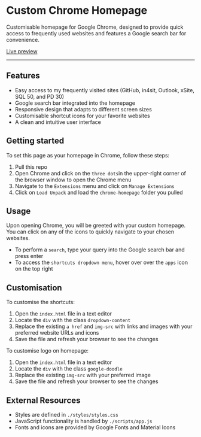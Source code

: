 # Custom Chrome Homepage

Customisable homepage for Google Chrome, designed to provide quick access to frequently used websites and features a Google search bar for convenience.


[Live preview](https://quayjunwei.github.io/chrome-homepage/)

---

## Features

- Easy access to my frequently visited sites (GitHub, in4sit, Outlook, xSite, SQL 50, and PD 30)
- Google search bar integrated into the homepage
- Responsive design that adapts to different screen sizes
- Customisable shortcut icons for your favorite websites
- A clean and intuitive user interface

## Getting started

To set this page as your homepage in Chrome, follow these steps:

1. Pull this repo
2. Open Chrome and click on the `three dots`in the upper-right corner of the browser window to open the Chrome menu
3. Navigate to the `Extensions` menu and click on `Manage Extensions`
4. Click on `Load Unpack` and load the `chrome-homepage` folder you pulled

## Usage

Upon opening Chrome, you will be greeted with your custom homepage. You can click on any of the icons to quickly navigate to your chosen websites.

- To perform a `search`, type your query into the Google search bar and press enter
- To access the `shortcuts dropdown menu`, hover over over the `apps` icon on the top right

## Customisation

To customise the shortcuts:

1. Open the `index.html` file in a text editor
2. Locate the `div` with the class `dropdown-content`
3. Replace the existing `a href` and `img-src` with links and images with your preferred website URLs and icons
4. Save the file and refresh your browser to see the changes

To customise logo on homepage:

1. Open the `index.html` file in a text editor
2. Locate the `div` with the class `google-doodle`
3. Replace the existing `img-src` with your preferred image
4. Save the file and refresh your browser to see the changes

## External Resources

- Styles are defined in `./styles/styles.css`
- JavaScript functionality is handled by `./scripts/app.js`
- Fonts and icons are provided by Google Fonts and Material Icons
